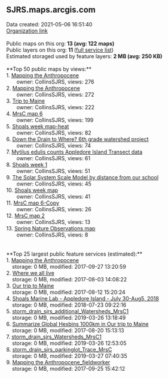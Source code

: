 <h2>SJRS.maps.arcgis.com</h2> Data created: 2021-05-06 16:51:40 <br /><a target='new' href='https://SJRS.maps.arcgis.com'>Organization link</a><br /><br />Public maps on this org: <b>13 (avg: 122 maps)</b><br />Public layers on this org: <b>11 </b>(<a target='new' href='https://services.arcgis.com/G1oeAQwg6yiYiaNc/ArcGIS/rest/services'>full service list</a>)<br />Estimated storaged used by feature layers: <b>2 MB (avg: 250 KB)</b><br /><br />**Top 50 public maps by views:**<br />  1. <a target='new' href='https://www.arcgis.com/home/item.html?id=dbe935cd630d46728d46f84a69299d36'>Mapping the Anthropocene</a> <br />  &nbsp;&nbsp;&nbsp;&nbsp; &nbsp;&nbsp;owner: CollinsSJRS, views: 276<br />  2. <a target='new' href='https://www.arcgis.com/home/item.html?id=a085e32d78cb4d0c9915266185b4edd8'>Mapping the Anthropocene</a> <br />  &nbsp;&nbsp;&nbsp;&nbsp; &nbsp;&nbsp;owner: CollinsSJRS, views: 272<br />  3. <a target='new' href='https://www.arcgis.com/home/item.html?id=5563d84615004795aa9843cd029d6398'>Trip to Maine</a> <br />  &nbsp;&nbsp;&nbsp;&nbsp; &nbsp;&nbsp;owner: CollinsSJRS, views: 222<br />  4. <a target='new' href='https://www.arcgis.com/home/item.html?id=2ff2db9620bb468f88c852b16bda6996'>MrsC map 6</a> <br />  &nbsp;&nbsp;&nbsp;&nbsp; &nbsp;&nbsp;owner: CollinsSJRS, views: 199<br />  5. <a target='new' href='https://www.arcgis.com/home/item.html?id=d9d1de72ed9c4125b00ff11613525213'>Shoals week map-heat</a> <br />  &nbsp;&nbsp;&nbsp;&nbsp; &nbsp;&nbsp;owner: CollinsSJRS, views: 82<br />  6. <a target='new' href='https://www.arcgis.com/home/item.html?id=d16c3fa598734c1dbfd3e58c374f44f0'>Down the Drain to Where?     6th grade watershed project</a> <br />  &nbsp;&nbsp;&nbsp;&nbsp; &nbsp;&nbsp;owner: CollinsSJRS, views: 74<br />  7. <a target='new' href='https://www.arcgis.com/home/item.html?id=0ece9b7b1b9e462d9ece412046228060'>Mytilus edulis counts Appledore Island Transect data</a> <br />  &nbsp;&nbsp;&nbsp;&nbsp; &nbsp;&nbsp;owner: CollinsSJRS, views: 61<br />  8. <a target='new' href='https://www.arcgis.com/home/item.html?id=c2d4f8448bfd4d0881b93246ab1fb4fc'>Shoals week 1</a> <br />  &nbsp;&nbsp;&nbsp;&nbsp; &nbsp;&nbsp;owner: CollinsSJRS, views: 51<br />  9. <a target='new' href='https://www.arcgis.com/home/item.html?id=64d8102192e34f939ad5cf37b98dfa01'>The Solar System Scale Model by distance from our school</a> <br />  &nbsp;&nbsp;&nbsp;&nbsp; &nbsp;&nbsp;owner: CollinsSJRS, views: 45<br />  10. <a target='new' href='https://www.arcgis.com/home/item.html?id=6bff2a74081547f3a346d01ee7ab8f4f'>Shoals week map</a> <br />  &nbsp;&nbsp;&nbsp;&nbsp; &nbsp;&nbsp;owner: CollinsSJRS, views: 41<br />  11. <a target='new' href='https://www.arcgis.com/home/item.html?id=38051bcc8acf4903bb0b54bacf248a24'>MrsC map 6-Copy</a> <br />  &nbsp;&nbsp;&nbsp;&nbsp; &nbsp;&nbsp;owner: CollinsSJRS, views: 26<br />  12. <a target='new' href='https://www.arcgis.com/home/item.html?id=6b6ab5a03d844f45a903f2e45fb5897f'>MrsC map 2</a> <br />  &nbsp;&nbsp;&nbsp;&nbsp; &nbsp;&nbsp;owner: CollinsSJRS, views: 13<br />  13. <a target='new' href='https://www.arcgis.com/home/item.html?id=2ee6c8c13ed040e3ab3d843f8cc026ee'>Spring Nature Observations map</a> <br />  &nbsp;&nbsp;&nbsp;&nbsp; &nbsp;&nbsp;owner: CollinsSJRS, views: 8<br /><br /><br />**Top 25 largest public feature services (estimated):**<br /> 1. <a target='new' href='https://www.arcgis.com/home/item.html?id=ec3b2e91a3da488ca46096b0cca608d3'>Mapping the Anthropocene</a><br /> &nbsp;&nbsp;&nbsp;&nbsp;storage: 0 MB, modified: 2017-09-27 13:20:59<br /> 2. <a target='new' href='https://www.arcgis.com/home/item.html?id=0a80622cbd6249628a824361d477fbc5'>Where we all live</a><br /> &nbsp;&nbsp;&nbsp;&nbsp;storage: 0 MB, modified: 2017-08-03 14:08:22<br /> 3. <a target='new' href='https://www.arcgis.com/home/item.html?id=7bcf0e5d64ce47e7b36e4fb74f079e49'>Our trip to Maine</a><br /> &nbsp;&nbsp;&nbsp;&nbsp;storage: 0 MB, modified: 2017-08-12 15:20:24<br /> 4. <a target='new' href='https://www.arcgis.com/home/item.html?id=4e6fd07b99c04f6c80a4afbb9d955f18'>Shoals Marine Lab - Appledore Island - July 30-Aug5, 2018</a><br /> &nbsp;&nbsp;&nbsp;&nbsp;storage: 0 MB, modified: 2018-07-23 09:22:16<br /> 5. <a target='new' href='https://www.arcgis.com/home/item.html?id=23fb62372aa145e2bf464a43db413057'>storm_drain_sjrs_additional_Watersheds_MrsC1</a><br /> &nbsp;&nbsp;&nbsp;&nbsp;storage: 0 MB, modified: 2019-03-26 13:18:49<br /> 6. <a target='new' href='https://www.arcgis.com/home/item.html?id=67d6885b5d4e4c999834668c99631636'>Summarize Global Hexbins 1000km in Our trip to Maine</a><br /> &nbsp;&nbsp;&nbsp;&nbsp;storage: 0 MB, modified: 2017-08-20 15:13:13<br /> 7. <a target='new' href='https://www.arcgis.com/home/item.html?id=b03daf3bed2d495f8d5d82c89a4442fc'>storm_drain_sjrs_Watersheds_MrsC1</a><br /> &nbsp;&nbsp;&nbsp;&nbsp;storage: 0 MB, modified: 2019-03-26 12:53:05<br /> 8. <a target='new' href='https://www.arcgis.com/home/item.html?id=acb743c65e694bc9ad71c69b0e922276'>storm_drain_sjrs_parkinglot_Trace_MrsC</a><br /> &nbsp;&nbsp;&nbsp;&nbsp;storage: 0 MB, modified: 2019-03-27 07:40:35<br /> 9. <a target='new' href='https://www.arcgis.com/home/item.html?id=a303150f563e4e318fc80baf48c34e09'>Mapping the Anthropocene_fieldworker</a><br /> &nbsp;&nbsp;&nbsp;&nbsp;storage: 0 MB, modified: 2017-09-25 15:42:12<br />